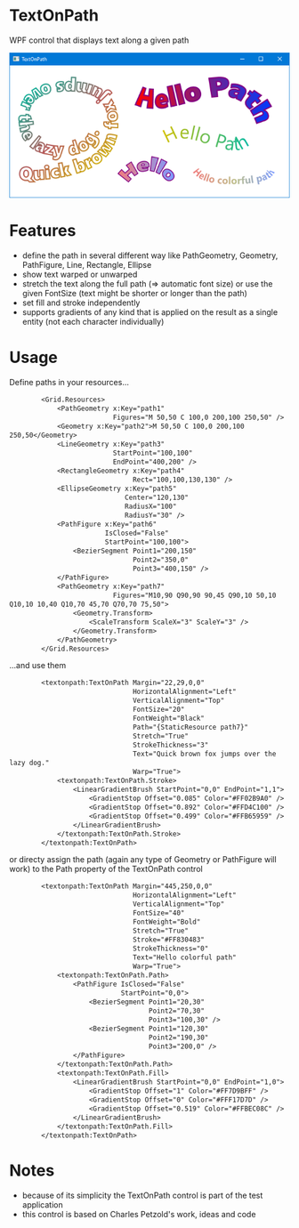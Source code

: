 # TextOnPath
WPF control that displays text along a given path

![intro](/Demo.PNG)

# Features
* define the path in several different way like PathGeometry, Geometry, PathFigure, Line, Rectangle, Ellipse
* show text warped or unwarped
* stretch the text along the full path (=> automatic font size) or use the given FontSize (text might be shorter or longer than the path)
* set fill and stroke independently
* supports gradients of any kind that is applied on the result as a single entity (not each character individually)

# Usage
Define paths in your resources...
```xaml
        <Grid.Resources>
            <PathGeometry x:Key="path1"
                          Figures="M 50,50 C 100,0 200,100 250,50" />
            <Geometry x:Key="path2">M 50,50 C 100,0 200,100 250,50</Geometry>
            <LineGeometry x:Key="path3"
                          StartPoint="100,100"
                          EndPoint="400,200" />
            <RectangleGeometry x:Key="path4"
                               Rect="100,100,130,130" />
            <EllipseGeometry x:Key="path5"
                             Center="120,130"
                             RadiusX="100"
                             RadiusY="30" />
            <PathFigure x:Key="path6"
                        IsClosed="False"
                        StartPoint="100,100">
                <BezierSegment Point1="200,150"
                               Point2="350,0"
                               Point3="400,150" />
            </PathFigure>
            <PathGeometry x:Key="path7"
                          Figures="M10,90 Q90,90 90,45 Q90,10 50,10 Q10,10 10,40 Q10,70 45,70 Q70,70 75,50">
                <Geometry.Transform>
                    <ScaleTransform ScaleX="3" ScaleY="3" />
                </Geometry.Transform>
            </PathGeometry>
        </Grid.Resources>
```
...and use them
```xaml
        <textonpath:TextOnPath Margin="22,29,0,0"
                               HorizontalAlignment="Left"
                               VerticalAlignment="Top"
                               FontSize="20"
                               FontWeight="Black"
                               Path="{StaticResource path7}"
                               Stretch="True"
                               StrokeThickness="3"
                               Text="Quick brown fox jumps over the lazy dog."
                               Warp="True">
            <textonpath:TextOnPath.Stroke>
                <LinearGradientBrush StartPoint="0,0" EndPoint="1,1">
                    <GradientStop Offset="0.085" Color="#FF02B9A0" />
                    <GradientStop Offset="0.892" Color="#FFD4C100" />
                    <GradientStop Offset="0.499" Color="#FFB65959" />
                </LinearGradientBrush>
            </textonpath:TextOnPath.Stroke>
        </textonpath:TextOnPath>
```

or directy assign the path (again any type of Geometry or PathFigure will work) to the Path property of the TextOnPath control 
```xaml
        <textonpath:TextOnPath Margin="445,250,0,0"
                               HorizontalAlignment="Left"
                               VerticalAlignment="Top"
                               FontSize="40"
                               FontWeight="Bold"
                               Stretch="True"
                               Stroke="#FF830483"
                               StrokeThickness="0"
                               Text="Hello colorful path"
                               Warp="True">
            <textonpath:TextOnPath.Path>
                <PathFigure IsClosed="False"
                            StartPoint="0,0">
                    <BezierSegment Point1="20,30"
                                   Point2="70,30"
                                   Point3="100,30" />
                    <BezierSegment Point1="120,30"
                                   Point2="190,30"
                                   Point3="200,0" />
                </PathFigure>
            </textonpath:TextOnPath.Path>
            <textonpath:TextOnPath.Fill>
                <LinearGradientBrush StartPoint="0,0" EndPoint="1,0">
                    <GradientStop Offset="1" Color="#FF7D9BFF" />
                    <GradientStop Offset="0" Color="#FFF17D7D" />
                    <GradientStop Offset="0.519" Color="#FFBEC08C" />
                </LinearGradientBrush>
            </textonpath:TextOnPath.Fill>
        </textonpath:TextOnPath>
```

# Notes
* because of its simplicity the TextOnPath control is part of the test application
* this control is based on Charles Petzold's work, ideas and code

